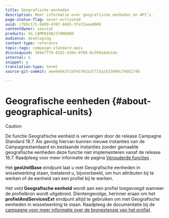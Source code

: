 ```yaml
---
title: Geografische eenheden
description: Meer informatie over geografische eenheden en API's.
page-status-flag: never-activated
uuid: c7b9c171-0409-4707-9d45-3fa72aee8008
contentOwner: sauviat
products: SG_CAMPAIGN/STANDARD
audience: developing
content-type: reference
topic-tags: campaign-standard-apis
discoiquuid: 304e7779-42d2-430a-9704-8c599a4eb1da
internal: n
snippet: y
translation-type: tm+mt
source-git-commit: aee0e0437cbfe578cb2f715a2433099c79dd1748

---
```



# Geografische eenheden {#about-geographical-units}

>[!CAUTION]
>
>De functie Geografische eenheid is vervangen door de release Campagne Standard 18.7.
Als gevolg hiervan kunnen nieuwe instanties van de Campagnestandaard en bestaande instanties zonder gemaakte geografische eenheden deze functie niet implementeren vanaf de release 18.7.
Raadpleeg voor meer informatie de pagina <a href="https://helpx.adobe.com/campaign/kb/acs-deprecated-and-removed-features.html">Verouderde functies</a> .

Het **geoUnitBase** eindpunt laat u met Geografische eenheden in wisselwerking staan, toelatend u, bijvoorbeeld, om hun attributen bij te werken of de eenheid van een profiel bij te werken.

Het veld **Geografische eenheid** wordt aan een profiel toegevoegd wanneer de profielbron wordt uitgebreid. Dientengevolge, herinner eraan om het **profielAndServicesExt** eindpunt altijd te gebruiken om met Geografische eenheden in wisselwerking te staan. Raadpleeg de documentatie bij de [campagne voor meer informatie over de bronextensie van het profiel](https://helpx.adobe.com/campaign/standard/administration/using/organizational-units.html#partitioning-profiles).

